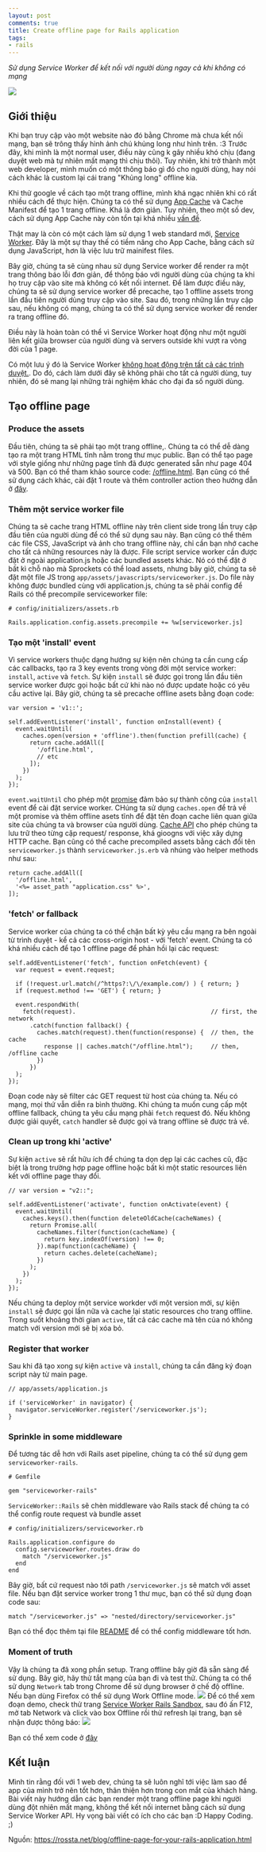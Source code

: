 ```yaml
---
layout: post
comments: true
title: Create offline page for Rails application
tags:
- rails
---
```



*Sử dụng Service Worker để kết nối với người dùng ngay cả khi không có mạng*

![](https://viblo.asia/uploads/199cc148-edfe-4ba4-8f89-9ce3cc18b7bd.jpg)
## Giới thiệu
Khi bạn truy cập vào một website nào đó bằng Chrome mà chưa kết nối mạng, bạn sẽ trông thấy hình ảnh chú khủng long như hình trên. :3  Trước đây, khi mình là một normal user, điều này cũng k gây nhiều khó chịu (đang duyệt web mà tự nhiên mất mạng thì chịu thôi). Tuy nhiên, khi trở thành một web developer, mình muốn có một thông báo gì đó cho người dùng, hay nói cách khác là custom lại cái trang "Khủng long" offline kia.

Khi thử google về cách tạo một trang offline, mình khá ngạc nhiên khi có rất nhiều cách để thực hiện. Chúng ta có thể sử dụng [App Cache](http://diveintohtml5.info/offline.html) và Cache Manifest để tạo 1 trang offline. Khá là đơn giản. Tuy nhiên, theo một số dev, cách sử dụng App Cache này còn tồn tại khá nhiều [vấn đề](http://alistapart.com/article/application-cache-is-a-douchebag).

Thật may là còn có một cách làm sử dụng 1 web standard mới, [Service Worker](https://developer.mozilla.org/en-US/docs/Web/API/Service_Worker_API). Đây là một sự thay thế có tiềm năng cho App Cache, bằng cách sử dụng JavaScript, hơn là việc lưu trữ mainifest files.

Bây giờ, chúng ta sẽ cùng nhau sử dụng Service worker để render ra một trang thông báo lỗi đơn giản, để thông báo với người dùng của chúng ta khi họ truy cập vào site mà không có kết nối internet.
Để làm được điều này, chúng ta sẽ sử dụng service worker để precache, tạo 1 offline assets trong lần đầu tiên người dùng truy cập vào site. Sau đó, trong những lần truy cập sau, nếu không có mạng, chúng ta có thể sử dụng service worker để render ra trang offline đó.

Điều này là hoàn toàn có thể vì Service Worker hoạt động như một người liên kết giữa browser của người dùng và servers outside khi vượt ra vòng đời của 1 page.

Có một lưu ý đó là Service Worker [không hoạt động trên tất cả các trình duyệt.](https://jakearchibald.github.io/isserviceworkerready/). Do đó, cách làm dưới đây sẽ không phải cho tất cả người dùng, tuy nhiên, đó sẽ mang lại những trải nghiệm khác cho đại đa số người dùng.

## Tạo offline page
### Produce the assets
Đầu tiên, chúng ta sẽ phải tạo một trang offline,. Chúng ta có thể dễ dàng tạo ra một trang HTML tĩnh nằm trong thư mục public. Bạn có thể tạo page với style giống như những page tĩnh đã được generated sẵn như page 404 và 500.
Bạn có thể tham khảo source code: [/offline.html](https://gist.github.com/rossta/c4f6de214a138a355a9993c7cdadbdc0).
Bạn cũng có thể sử dụng cách khác, cài đặt 1 route và thêm controller action theo hướng dẫn ở [đây](https://mattbrictson.com/dynamic-rails-error-pages).

### Thêm một service worker file
Chúng ta sẽ cache trang HTML offline này trên client side trong lần truy cập đầu tiên của người dùng để có thể sử dụng sau này. Bạn cũng có thể thêm các file CSS, JavaScript và ảnh cho trang offline này, chỉ cần bạn nhớ cache cho tất cả những resources này là được.
File script service worker cần được đặt ở ngoài application.js hoặc các bundled assets khác. Nó có thể đặt ở bất kì chỗ nào mà Sprockets có thể load assets, nhưng bây giờ, chúng ta sẽ đặt một file JS trong `app/assets/javascripts/serviceworker.js`. Do file này không được bundled cùng với application.js, chúng ta sẽ phải config để Rails có thể precompile serviceworker file:

```
# config/initializers/assets.rb

Rails.application.config.assets.precompile += %w[serviceworker.js]
```

### Tạo một 'install' event
Vì service workers thuộc dạng hướng sự kiện nên chúng ta cần cung cấp các callbacks, tạo ra 3 key events trong vòng đời một service worker: `install`, `active` và `fetch`.
Sự kiện `install` sẽ được gọi trong lần đầu tiên service worker được gọi hoặc bất cứ khi nào nó được update hoặc có yêu cầu active lại. Bây giờ, chúng ta sẽ precache offline asets bằng đoạn code:

```
var version = 'v1::';

self.addEventListener('install', function onInstall(event) {
  event.waitUntil(
    caches.open(version + 'offline').then(function prefill(cache) {
      return cache.addAll([
        '/offline.html',
        // etc
      ]);
    })
  );
});
```

`event.waitUntil` cho phép một [promise](https://developers.google.com/web/fundamentals/getting-started/primers/promises) đảm bảo sự thành công của `install` event để cài đặt service worker. CHúng ta sử dụng `caches.open` để trả về một promise và thêm offline asets tĩnh để đặt tên đoạn cache liên quan giữa site của chúng ta và browser của người dùng. [Cache API](https://developer.mozilla.org/en-US/docs/Web/API/Cache) cho phép chúng ta lưu trữ theo từng cặp request/ response, khá gioogns với việc xây dựng HTTP cache.
Bạn cũng có thể cache precompiled assets bằng cách đổi tên `serviceworker.js` thành `serviceworker.js.erb` và nhúng vào helper methods như sau:
```
return cache.addAll([
  '/offline.html',
  '<%= asset_path "application.css" %>',
]);
```

### 'fetch' or fallback
Service worker của chúng ta có thể chặn bất kỳ yêu cầu mạng ra bên ngoài từ trình duyệt - kể cả các cross-origin host - với 'fetch' event. Chúng ta có khá nhiều cách để tạo 1 offline page để phản hồi lại các request:
```
self.addEventListener('fetch', function onFetch(event) {
  var request = event.request;

  if (!request.url.match(/^https?:\/\/example.com/) ) { return; }
  if (request.method !== 'GET') { return; }

  event.respondWith(
    fetch(request).                                      // first, the network
      .catch(function fallback() {
        caches.match(request).then(function(response) {  // then, the cache
          response || caches.match("/offline.html");     // then, /offline cache
        })
      })
  );
});
```

Đoạn code này sẽ filter các GET request từ host của chúng ta. Nếu có mạng, mọi thứ vẫn diễn ra bình thường. Khi chúng ta muốn cung cấp một offline fallback, chúng ta yêu cầu mạng phải `fetch` request đó. Nếu không được giải quyết, `catch` handler sẽ được gọi và trang offline sẽ được trả về.
### Clean up trong khi 'active'
Sự kiện `active` sẽ rất hữu ích để chúng ta dọn dẹp lại các caches cũ, đặc biệt là trong trường hợp page offline hoặc bất kì một static resources liên kết với offline page thay đổi.

```
// var version = "v2::";

self.addEventListener('activate', function onActivate(event) {
  event.waitUntil(
    caches.keys().then(function deleteOldCache(cacheNames) {
      return Promise.all(
        cacheNames.filter(function(cacheName) {
          return key.indexOf(version) !== 0;
        }).map(function(cacheName) {
          return caches.delete(cacheName);
        })
      );
    })
  );
});
```
Nếu chúng ta deploy một service workder với một version mới, sự kiện `install` sẽ được gọi lần nữa và cache lại static resources cho trang offline. Trong suốt khoảng thời gian `active`, tất cả các cache mà tên của nó không match với version mới sẽ bị xóa bỏ.

### Register that worker
Sau khi đã tạo xong sự kiện `active` và `install`, chúng ta cần đăng ký đoạn script này từ main page.
```
// app/assets/application.js

if ('serviceWorker' in navigator) {
  navigator.serviceWorker.register('/serviceworker.js');
}
```
### Sprinkle in some middleware
Để tương tác dễ hơn với Rails aset pipeline, chúng ta có thể sử dụng gem `serviceworker-rails`.
```
# Gemfile

gem "serviceworker-rails"
```
`ServiceWorker::Rails` sẽ chèn middleware vào Rails stack để chúng ta có thể config route request và bundle asset
```
# config/initializers/serviceworker.rb

Rails.application.configure do
  config.serviceworker.routes.draw do
    match "/serviceworker.js"
  end
end
```
Bây giờ, bất cứ request nào tới path `/serviceworker.js` sẽ match với asset file. Nếu bạn đặt service worker trong 1 thư mục, bạn có thể sử dụng đoạn code sau:

```
match "/serviceworker.js" => "nested/directory/serviceworker.js"
```
Bạn có thể đọc thêm tại file [README](https://github.com/rossta/serviceworker-rails/blob/master/README.md) để có thể config middleware tốt hơn.

### Moment of truth
Vậy là chúng ta đã xong phần setup. Trang offline bây giờ đã sẵn sàng để sử dụng. Bây giờ, hãy thử tắt mạng của bạn đi và test thử. Chúng ta có thể sử dụng `Network` tab trong Chrome để sử dụng browser ở chế độ offline. Nếu bạn dùng Firefox có thể sử dụng Work Offline mode.
![](https://viblo.asia/uploads/efe4170e-c3ab-4d7d-a807-aec2defd1b61.jpg)
Để có thể xem đoạn demo, check thử trang [Service Worker Rails Sandbox](https://serviceworker-rails.herokuapp.com/offline-fallback/), sau đó ấn F12, mở tab Network và click vào box Offline rồi thử refresh lại trang, bạn sẽ nhận được thông báo:
![](https://viblo.asia/uploads/c81828c0-a335-4344-bb39-37cacde5df75.png)

Bạn có thể xem code ở [đây](https://github.com/rossta/serviceworker-rails-sandbox)

## Kết luận
Mình tin rằng đối với 1 web dev, chúng ta sẽ luôn nghĩ tới việc làm sao để app của mình trở nên tốt hơn, thân thiện hơn trong con mắt của khách hàng. Bài viết này hướng dẫn các bạn render một trang offline page khi người dùng đột nhiên mất mạng, không thể kết nối internet bằng cách sử dụng Service Worker API. Hy vọng bài viết có ích cho các bạn :D
Happy Coding. ;)

Nguồn: https://rossta.net/blog/offline-page-for-your-rails-application.html
